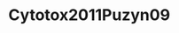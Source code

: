 # Cytotox2011Puzyn09
<script type="application/ld+json">

  {
    "@context": "https://schema.org/",
    "@type": "ChemicalSubstance",
    "http://purl.org/dc/terms/conformsTo":
      {
        "@type": "CreativeWork",
        "@id": "https://bioschemas.org/profiles/ChemicalSubstance/0.4-RELEASE/"
      },
    "name": "Cytotox2011Puzyn09",
    "@id":"wiki:Cytotox2011Puzyn09",
  }
</script>

